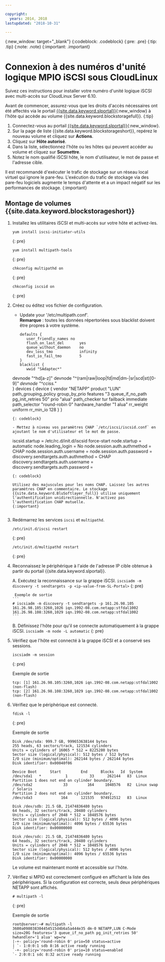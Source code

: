 ```yaml
---

copyright:
  years: 2014, 2018
lastupdated: "2018-10-31"

---
```

{:new_window: target="_blank"}
{:codeblock: .codeblock}
{:pre: .pre}
{:tip: .tip}
{:note: .note}
{:important: .important}

# Connexion à des numéros d'unité logique MPIO iSCSI sous CloudLinux

Suivez ces instructions pour installer votre numéro d'unité logique iSCSI avec multi-accès sur CloudLinux Server 6.10.

Avant de commencer, assurez-vous que les droits d'accès nécessaires ont été affectés via le portail [{{site.data.keyword.slportal}}](https://control.softlayer.com/){:new_window} à l'hôte qui accède au volume {{site.data.keyword.blockstoragefull}}.
{:tip}

1. Connectez-vous au portail [{{site.data.keyword.slportal}}](https://control.softlayer.com/){:new_window}.
2. Sur la page de liste {{site.data.keyword.blockstorageshort}}, repérez le nouveau volume et cliquez sur **Actions**.
3. Cliquez sur **Hôte autorisé**.
4. Dans la liste, sélectionnez l'hôte ou les hôtes qui peuvent accéder au volume et cliquez sur **Soumettre**.
5. Notez le nom qualifié iSCSI hôte, le nom d'utilisateur, le mot de passe et l'adresse cible.

Il est recommandé d'exécuter le trafic de stockage sur un réseau local virtuel qui ignore le pare-feu. L'exécution du trafic de stockage via des pare-feu logiciels augmente le temps d'attente et a un impact négatif sur les performances de stockage.
{:important}

## Montage de volumes {{site.data.keyword.blockstorageshort}}

1. Installez les utilitaires iSCSI et multi-accès sur votre hôte et activez-les.
   ```
   yum install iscsi-initiator-utils
   ```
   {: pre}

   ```
   yum install multipath-tools

   ```
   {: pre}

   ```
   chkconfig multipathd on
   ```
   {: pre}

   ```
   chkconfig iscsid on
   ```
   {: pre}

2. Créez ou éditez vos fichier de configuration.
   - Update your '/etc/multipath.conf'. <br/>**Remarque** : toutes les données répertoriées sous blacklist doivent être propres à votre système.
     ```
     defaults {
        user_friendly_names no
        flush_on_last_del       yes
        queue_without_daemon    no
        dev_loss_tmo            infinity
        fast_io_fail_tmo        5
     }
     blacklist {
        wwid "SAdaptec*"
   devnode "^hd[a-z]"
   devnode "^(ram|raw|loop|fd|md|dm-|sr|scd|st)[0-9]*"
        devnode "^cciss.*"  
   }
   devices {
     device {
        vendor "NETAPP"
   product "LUN"
   path_grouping_policy group_by_prio
   features "3 queue_if_no_path pg_init_retries 50"
   prio "alua"
   path_checker tur
   failback immediate
   path_selector "round-robin 0"
   hardware_handler "1 alua"
   rr_weight uniform
   rr_min_io 128
   }
     }
     ```
     {: codeblock}

   - Mettez à niveau vos paramètres CHAP `/etc/iscsi/iscsid.conf` en ajoutant le nom d'utilisateur et le mot de passe.

     ```
     iscsid.startup = /etc/rc.d/init.d/iscsid force-start
     node.startup = automatic
     node.leading_login = No
     node.session.auth.authmethod = CHAP
     node.session.auth.username = <USER NAME VALUE FROM PORTAL>
     node.session.auth.password = <PASSWORD VALUE FROM PORTAL>
     discovery.sendtargets.auth.authmethod = CHAP
     discovery.sendtargets.auth.username = <USER NAME VALUE FROM PORTAL>
     discovery.sendtargets.auth.password = <PASSWORD VALUE FROM PORTAL>
     ```
     {: codeblock}

     Utilisez des majuscules pour les noms CHAP. Laissez les autres paramètres CHAP en commentaire. Le stockage {{site.data.keyword.BluSoftlayer_full}} utilise uniquement l'authentification unidirectionnelle. N'activez pas l'authentification CHAP mutuelle.
     {:important}


3. Redémarrez les services `iscsi` et `multipathd`.
   ```
   /etc/init.d/iscsi restart   
   ```
   {: pre}

   ```
   /etc/init.d/multipathd restart   
   ```
   {: pre}

4. Reconnaissez le périphérique à l'aide de l'adresse IP cible obtenue à partir du portail {{site.data.keyword.slportal}}.

     A. Exécutez la reconnaissance sur la grappe iSCSI.
       ```
       iscsiadm -m discovery -t sendtargets -p <ip-value-from-SL-Portal>
       ```
       {: pre}

        Exemple de sortie
       ```
       # iscsiadm -m discovery -t sendtargets -p 161.26.98.105
       161.26.98.105:3260,1026 iqn.1992-08.com.netapp:stfdal1002
       161.26.98.108:3260,1029 iqn.1992-08.com.netapp:stfdal1002
       ```

     B. Définissez l'hôte pour qu'il se connecte automatiquement à la grappe iSCSI.
       ```
       iscsiadm -m node -L automatic
       ```
       {: pre}

5. Vérifiez que l'hôte est connecté à la grappe iSCSI et a conservé ses sessions.
   ```
   iscsiadm -m session
   ```
   {: pre}

   Exemple de sortie
   ```
   tcp: [1] 161.26.98.105:3260,1026 iqn.1992-08.com.netapp:stfdal1002 (non-flash)
   tcp: [2] 161.26.98.108:3260,1029 iqn.1992-08.com.netapp:stfdal1002 (non-flash)
   ```


6. Vérifiez que le périphérique est connecté.
   ```
   fdisk -l
   ```
   {: pre}

   Exemple de sortie
   ```
   Disk /dev/sda: 999.7 GB, 999653638144 bytes
   255 heads, 63 sectors/track, 121534 cylinders
   Units = cylinders of 16065 * 512 = 8225280 bytes
   Sector size (logical/physical): 512 bytes / 512 bytes
   I/O size (minimum/optimal): 262144 bytes / 262144 bytes
   Disk identifier: 0x00040f06

   Device Boot      Start         End      Blocks   Id  System
   /dev/sda1   *           1          33      262144   83  Linux
   Partition 1 does not end on cylinder boundary.
   /dev/sda2              33         164     1048576   82  Linux swap / Solaris
   Partition 2 does not end on cylinder boundary.
   /dev/sda3             164      121535   974912512   83  Linux

   Disk /dev/sdb: 21.5 GB, 21474836480 bytes
   64 heads, 32 sectors/track, 20480 cylinders
   Units = cylinders of 2048 * 512 = 1048576 bytes
   Sector size (logical/physical): 512 bytes / 4096 bytes
   I/O size (minimum/optimal): 4096 bytes / 65536 bytes
   Disk identifier: 0x00000000

   Disk /dev/sdc: 21.5 GB, 21474836480 bytes
   64 heads, 32 sectors/track, 20480 cylinders
   Units = cylinders of 2048 * 512 = 1048576 bytes
   Sector size (logical/physical): 512 bytes / 4096 bytes
   I/O size (minimum/optimal): 4096 bytes / 65536 bytes
   Disk identifier: 0x00000000
   ```

   Le volume est maintenant monté et accessible sur l'hôte.

7. Vérifiez si MPIO est correctement configuré en affichant la liste des périphériques. Si la configuration est correcte, seuls deux périphériques NETAPP sont affichés.

   ```
   # multipath -l
   ```
   {: pre}

   Exemple de sortie
   ```
   root@server:~# multipath -l
   3600a098038304454515d4b6a5a444e35 dm-0 NETAPP,LUN C-Mode
   size=20G features='3 queue_if_no_path pg_init_retries 50' hwhandler='1 alua' wp=rw
   |-+- policy='round-robin 0' prio=50 status=active
   | `- 1:0:0:1 sdb 8:16 active ready running
   `-+- policy='round-robin 0' prio=10 status=enabled
   `- 2:0:0:1 sdc 8:32 active ready running
   ```
